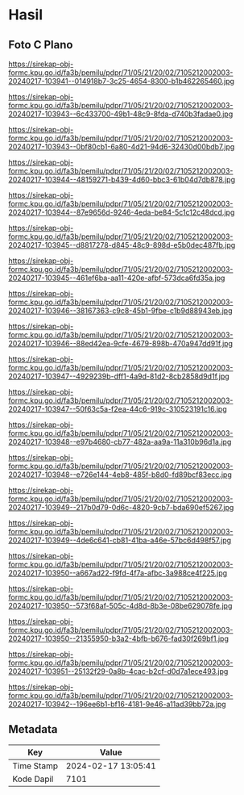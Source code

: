 # Hasil

## Foto C Plano

https://sirekap-obj-formc.kpu.go.id/fa3b/pemilu/pdpr/71/05/21/20/02/7105212002003-20240217-103941--014918b7-3c25-4654-8300-b1b462265460.jpg

https://sirekap-obj-formc.kpu.go.id/fa3b/pemilu/pdpr/71/05/21/20/02/7105212002003-20240217-103943--6c433700-49b1-48c9-8fda-d740b3fadae0.jpg

https://sirekap-obj-formc.kpu.go.id/fa3b/pemilu/pdpr/71/05/21/20/02/7105212002003-20240217-103943--0bf80cb1-6a80-4d21-94d6-32430d00bdb7.jpg

https://sirekap-obj-formc.kpu.go.id/fa3b/pemilu/pdpr/71/05/21/20/02/7105212002003-20240217-103944--48159271-b439-4d60-bbc3-61b04d7db878.jpg

https://sirekap-obj-formc.kpu.go.id/fa3b/pemilu/pdpr/71/05/21/20/02/7105212002003-20240217-103944--87e9656d-9246-4eda-be84-5c1c12c48dcd.jpg

https://sirekap-obj-formc.kpu.go.id/fa3b/pemilu/pdpr/71/05/21/20/02/7105212002003-20240217-103945--d8817278-d845-48c9-898d-e5b0dec487fb.jpg

https://sirekap-obj-formc.kpu.go.id/fa3b/pemilu/pdpr/71/05/21/20/02/7105212002003-20240217-103945--461ef6ba-aa11-420e-afbf-573dca6fd35a.jpg

https://sirekap-obj-formc.kpu.go.id/fa3b/pemilu/pdpr/71/05/21/20/02/7105212002003-20240217-103946--38167363-c9c8-45b1-9fbe-c1b9d88943eb.jpg

https://sirekap-obj-formc.kpu.go.id/fa3b/pemilu/pdpr/71/05/21/20/02/7105212002003-20240217-103946--88ed42ea-9cfe-4679-898b-470a947dd91f.jpg

https://sirekap-obj-formc.kpu.go.id/fa3b/pemilu/pdpr/71/05/21/20/02/7105212002003-20240217-103947--4929239b-dff1-4a9d-81d2-8cb2858d9d1f.jpg

https://sirekap-obj-formc.kpu.go.id/fa3b/pemilu/pdpr/71/05/21/20/02/7105212002003-20240217-103947--50f63c5a-f2ea-44c6-919c-310523191c16.jpg

https://sirekap-obj-formc.kpu.go.id/fa3b/pemilu/pdpr/71/05/21/20/02/7105212002003-20240217-103948--e97b4680-cb77-482a-aa9a-11a310b96d1a.jpg

https://sirekap-obj-formc.kpu.go.id/fa3b/pemilu/pdpr/71/05/21/20/02/7105212002003-20240217-103948--e726e144-4eb8-485f-b8d0-fd89bcf83ecc.jpg

https://sirekap-obj-formc.kpu.go.id/fa3b/pemilu/pdpr/71/05/21/20/02/7105212002003-20240217-103949--217b0d79-0d6c-4820-9cb7-bda690ef5267.jpg

https://sirekap-obj-formc.kpu.go.id/fa3b/pemilu/pdpr/71/05/21/20/02/7105212002003-20240217-103949--4de6c641-cb81-41ba-a46e-57bc6d498f57.jpg

https://sirekap-obj-formc.kpu.go.id/fa3b/pemilu/pdpr/71/05/21/20/02/7105212002003-20240217-103950--a667ad22-f9fd-4f7a-afbc-3a988ce4f225.jpg

https://sirekap-obj-formc.kpu.go.id/fa3b/pemilu/pdpr/71/05/21/20/02/7105212002003-20240217-103950--573f68af-505c-4d8d-8b3e-08be629078fe.jpg

https://sirekap-obj-formc.kpu.go.id/fa3b/pemilu/pdpr/71/05/21/20/02/7105212002003-20240217-103950--21355950-b3a2-4bfb-b676-fad30f269bf1.jpg

https://sirekap-obj-formc.kpu.go.id/fa3b/pemilu/pdpr/71/05/21/20/02/7105212002003-20240217-103951--25132f29-0a8b-4cac-b2cf-d0d7a1ece493.jpg

https://sirekap-obj-formc.kpu.go.id/fa3b/pemilu/pdpr/71/05/21/20/02/7105212002003-20240217-103942--196ee6b1-bf16-4181-9e46-a11ad39bb72a.jpg


## Metadata

| Key        | Value               |
| ---------- | ------------------- |
| Time Stamp | 2024-02-17 13:05:41 |
| Kode Dapil | 7101                |



